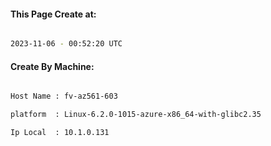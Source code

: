 
   
#### This Page Create at:

```bash

2023-11-06 - 00:52:20 UTC

```

#### Create By Machine:

```bash

Host Name : fv-az561-603

platform  : Linux-6.2.0-1015-azure-x86_64-with-glibc2.35

Ip Local  : 10.1.0.131

```

